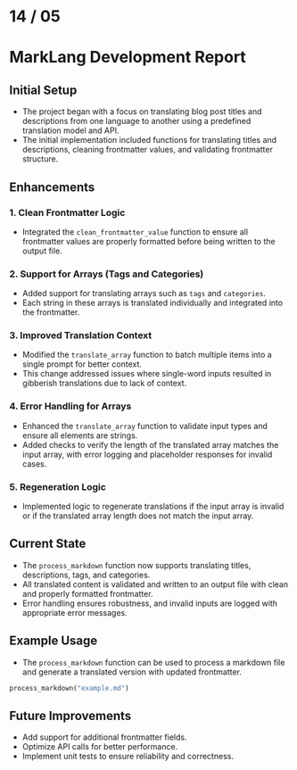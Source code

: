 # 14 / 05

# MarkLang Development Report

## Initial Setup
- The project began with a focus on translating blog post titles and descriptions from one language to another using a predefined translation model and API.
- The initial implementation included functions for translating titles and descriptions, cleaning frontmatter values, and validating frontmatter structure.

## Enhancements

### 1. Clean Frontmatter Logic
- Integrated the `clean_frontmatter_value` function to ensure all frontmatter values are properly formatted before being written to the output file.

### 2. Support for Arrays (Tags and Categories)
- Added support for translating arrays such as `tags` and `categories`.
- Each string in these arrays is translated individually and integrated into the frontmatter.

### 3. Improved Translation Context
- Modified the `translate_array` function to batch multiple items into a single prompt for better context.
- This change addressed issues where single-word inputs resulted in gibberish translations due to lack of context.

### 4. Error Handling for Arrays
- Enhanced the `translate_array` function to validate input types and ensure all elements are strings.
- Added checks to verify the length of the translated array matches the input array, with error logging and placeholder responses for invalid cases.

### 5. Regeneration Logic
- Implemented logic to regenerate translations if the input array is invalid or if the translated array length does not match the input array.

## Current State
- The `process_markdown` function now supports translating titles, descriptions, tags, and categories.
- All translated content is validated and written to an output file with clean and properly formatted frontmatter.
- Error handling ensures robustness, and invalid inputs are logged with appropriate error messages.

## Example Usage
- The `process_markdown` function can be used to process a markdown file and generate a translated version with updated frontmatter.

```python
process_markdown("example.md")
```

## Future Improvements
- Add support for additional frontmatter fields.
- Optimize API calls for better performance.
- Implement unit tests to ensure reliability and correctness.
